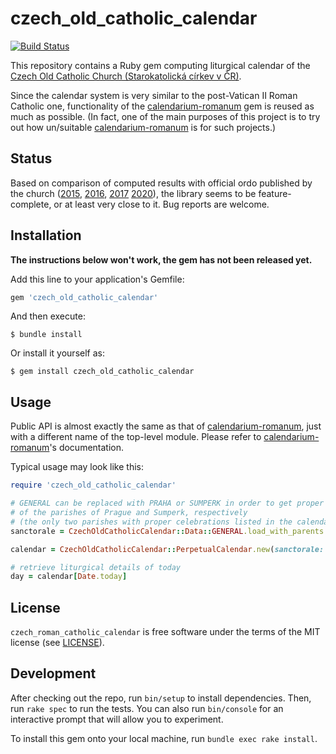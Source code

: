 # czech_old_catholic_calendar

[![Build Status](https://travis-ci.org/calendarium-romanum/czech_old_catholic_calendar.svg?branch=master)](https://travis-ci.org/calendarium-romanum/czech_old_catholic_calendar)

This repository contains a Ruby gem computing liturgical calendar
of the [Czech Old Catholic Church (Starokatolická církev v ČR)][starokatolici].

Since the calendar system is very similar to the post-Vatican II Roman Catholic one,
functionality of the [calendarium-romanum][caro] gem is reused as much as possible.
(In fact, one of the main purposes of this project is to try out how un/suitable
[calendarium-romanum][caro] is for such projects.)

## Status

Based on comparison of computed results with official ordo published by the church
([2015](https://docplayer.cz/26220917-Liturgicky-kalendar-2015-2016-biskupsky-ordinariat-starokatolicke-cirkve-v-cr-praha-2015.html),
[2016](https://docplayer.cz/45554176-Liturgicky-kalendar-2016-2017.html),
[2017](https://docplayer.cz/68322372-Liturgicky-kalendar-2017-2018-praha-2017.html)
[2020](http://starokatolici.eu/wp-content/uploads/2020/11/direkt%C3%A1%C5%99-2020-2021.pdf)),
the library seems to be feature-complete, or at least very close to it.
Bug reports are welcome.

## Installation

**The instructions below won't work, the gem has not been released yet.**

Add this line to your application's Gemfile:

```ruby
gem 'czech_old_catholic_calendar'
```

And then execute:

    $ bundle install

Or install it yourself as:

    $ gem install czech_old_catholic_calendar

## Usage

Public API is almost exactly the same as that of [calendarium-romanum][caro], just with a different
name of the top-level module. Please refer to [calendarium-romanum][caro]'s documentation.

Typical usage may look like this:

```ruby
require 'czech_old_catholic_calendar'

# GENERAL can be replaced with PRAHA or SUMPERK in order to get proper celebrations
# of the parishes of Prague and Sumperk, respectively
# (the only two parishes with proper celebrations listed in the calendar of the 2007 missal)
sanctorale = CzechOldCatholicCalendar::Data::GENERAL.load_with_parents

calendar = CzechOldCatholicCalendar::PerpetualCalendar.new(sanctorale: sanctorale)

# retrieve liturgical details of today
day = calendar[Date.today]
```

## License

`czech_roman_catholic_calendar` is free software under the terms of the MIT license
(see [LICENSE](/LICENSE)).

## Development

After checking out the repo, run `bin/setup` to install dependencies. Then, run `rake spec` to run the tests. You can also run `bin/console` for an interactive prompt that will allow you to experiment.

To install this gem onto your local machine, run `bundle exec rake install`.

[starokatolici]: https://www.starokatolici.cz/
[caro]: https://github.com/igneus/calendarium-romanum
